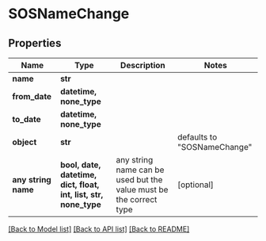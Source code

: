 # SOSNameChange


## Properties
Name | Type | Description | Notes
------------ | ------------- | ------------- | -------------
**name** | **str** |  | 
**from_date** | **datetime, none_type** |  | 
**to_date** | **datetime, none_type** |  | 
**object** | **str** |  | defaults to "SOSNameChange"
**any string name** | **bool, date, datetime, dict, float, int, list, str, none_type** | any string name can be used but the value must be the correct type | [optional]

[[Back to Model list]](../README.md#documentation-for-models) [[Back to API list]](../README.md#documentation-for-api-endpoints) [[Back to README]](../README.md)


